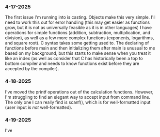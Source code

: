 ### 4-17-2025
The first issue I'm running into is casting. Objects make this very simple. I'll need to work this out for error handling (this may get easier as functions grow,
but it is not as universally feasible as it is in other languages)
I have operations for simple functions (addition, subtraction, multiplication, and division), as well as a few more complex functions (exponents, logarithms, and square root).
C syntax takes some getting used to. The declaring of functions before main and then initializing them after main is unusual to me based on my background,
but this starts to make sense when you treat it like an index (as well as consider that C has historically been a top to bottom compiler and needs to know functions exist before they are accepted by the compiler).
### 4-18-2025
I've moved the printf operations out of the calculation functions. However, I'm struggling to find an elegant way to accept input from command line. The only one I can really find is scanf(), which is for well-formatted input (user input is _not_ well-formatted).
### 4-19-2025
I've 
